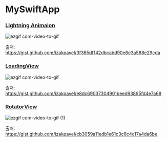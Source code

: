 # MySwiftApp

### [Lightning Animaion](https://github.com/ParkJongSang/MySwiftApp/blob/main/SwiftUIPrac/LightningView.swift)
![ezgif com-video-to-gif](https://user-images.githubusercontent.com/23237449/99954723-8bf81d00-2dc6-11eb-8f37-c8f3436a95be.gif)

출처: https://gist.github.com/izakpavel/3f365df142dbcabd90e6e3a588e29cda


### [LoadingView](https://github.com/ParkJongSang/MySwiftApp/blob/main/SwiftUIPrac/LoadingView.swift)
![ezgif com-video-to-gif](https://user-images.githubusercontent.com/23237449/100094597-9d135d80-2e9c-11eb-915f-ecca84e9ca5e.gif)

출처: https://gist.github.com/izakpavel/e8dc69037304901beed93895fd4e7a68


### [RotatorView](https://github.com/ParkJongSang/MySwiftApp/blob/main/SwiftUIPrac/RotatorView.swift)
![ezgif com-video-to-gif (1)](https://user-images.githubusercontent.com/23237449/100342237-0de38280-3021-11eb-83a5-c235e0dd3d50.gif)

출처: https://gist.github.com/izakpavel/cb3059a11edb1e61c3c6c4c17a4da6be
